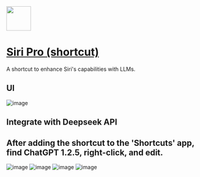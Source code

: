<img src="https://github.com/deepseek-ai/awesome-deepseek-integration/assets/59196087/c1e47b01-1766-4f7e-bfe6-ab3cb3991c30" width="64" height="auto" /> 

# [Siri Pro (shortcut)](https://www.icloud.com/shortcuts/6889d862918e479693be11fd9a0293b2)

A shortcut to enhance Siri's capabilities with LLMs.

## UI

![image](https://github.com/deepseek-ai/awesome-deepseek-integration/assets/59196087/ac074986-51e9-4d97-9a46-ab704746efe6)


## Integrate with Deepseek API
## After adding the shortcut to the 'Shortcuts' app, find ChatGPT 1.2.5, right-click, and edit.
![image](https://github.com/deepseek-ai/awesome-deepseek-integration/assets/59196087/0db6d984-8581-4b78-8391-7b86bd6304b6)
![image](https://github.com/deepseek-ai/awesome-deepseek-integration/assets/59196087/ca6425a6-5dad-4f07-83f6-ed68e64f6f96)
![image](https://github.com/deepseek-ai/awesome-deepseek-integration/assets/59196087/ab97f74a-8140-4be6-b9c6-190b7c4790ca)
![image](https://github.com/deepseek-ai/awesome-deepseek-integration/assets/59196087/000bcf60-2582-4be4-b892-a8cd89a9aedc)
